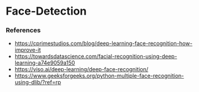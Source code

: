 # Face-Detection

### References
* https://cprimestudios.com/blog/deep-learning-face-recognition-how-improve-it
* https://towardsdatascience.com/facial-recognition-using-deep-learning-a74e9059a150
* https://viso.ai/deep-learning/deep-face-recognition/
* https://www.geeksforgeeks.org/python-multiple-face-recognition-using-dlib/?ref=rp
